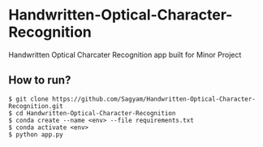 # Handwritten-Optical-Character-Recognition

<!-- test phrase  -->

Handwritten Optical Charcater Recognition app built for Minor Project

## How to run?

```shell script
$ git clone https://github.com/Sagyam/Handwritten-Optical-Character-Recognition.git
$ cd Handwritten-Optical-Character-Recognition
$ conda create --name <env> --file requirements.txt
$ conda activate <env>
$ python app.py
```
